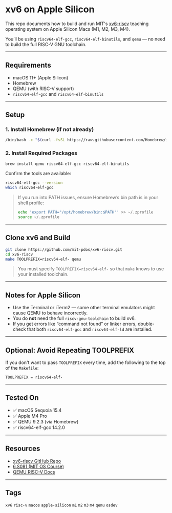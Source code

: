 # xv6 on Apple Silicon

This repo documents how to build and run MIT's [xv6-riscv](https://github.com/mit-pdos/xv6-riscv) teaching operating system on Apple Silicon Macs (M1, M2, M3, M4).

You’ll be using `riscv64-elf-gcc`, `riscv64-elf-binutils`, and `qemu` — no need to build the full RISC-V GNU toolchain.

---

## Requirements

- macOS 11+ (Apple Silicon)
- Homebrew
- QEMU (with RISC-V support)
- `riscv64-elf-gcc` and `riscv64-elf-binutils`

---

## Setup

### 1. Install Homebrew (if not already)

```bash
/bin/bash -c "$(curl -fsSL https://raw.githubusercontent.com/Homebrew/install/HEAD/install.sh)"
```

### 2. Install Required Packages

```bash
brew install qemu riscv64-elf-gcc riscv64-elf-binutils
```

Confirm the tools are available:

```bash
riscv64-elf-gcc --version
which riscv64-elf-gcc
```

> If you run into PATH issues, ensure Homebrew’s bin path is in your shell profile:
>
> ```bash
> echo 'export PATH="/opt/homebrew/bin:$PATH"' >> ~/.zprofile
> source ~/.zprofile
> ```

---

## Clone xv6 and Build

```bash
git clone https://github.com/mit-pdos/xv6-riscv.git
cd xv6-riscv
make TOOLPREFIX=riscv64-elf- qemu
```

> You must specify `TOOLPREFIX=riscv64-elf-` so that `make` knows to use your installed toolchain.

---

## Notes for Apple Silicon

- Use the Terminal or iTerm2 — some other terminal emulators might cause QEMU to behave incorrectly.
- You do **not** need the full `riscv-gnu-toolchain` to build xv6.
- If you get errors like “command not found” or linker errors, double-check that both `riscv64-elf-gcc` and `riscv64-elf-ld` are installed.

---

## Optional: Avoid Repeating TOOLPREFIX

If you don't want to pass `TOOLPREFIX` every time, add the following to the top of the `Makefile`:

```make
TOOLPREFIX = riscv64-elf-
```

---

## Tested On

- ✅ macOS Sequoia 15.4
- ✅ Apple M4 Pro
- ✅ QEMU 9.2.3 (via Homebrew)
- ✅ riscv64-elf-gcc 14.2.0

---

## Resources

- [xv6-riscv GitHub Repo](https://github.com/mit-pdos/xv6-riscv)
- [6.S081 (MIT OS Course)](https://pdos.csail.mit.edu/6.828/2023/)
- [QEMU RISC-V Docs](https://wiki.qemu.org/Documentation/Platforms/RISCV)

---

## Tags

`xv6` `risc-v` `macos` `apple-silicon` `m1` `m2` `m3` `m4` `qemu` `osdev`
